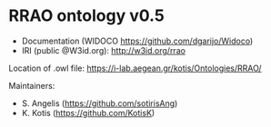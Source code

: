 # RRAO ontology v0.5
- Documentation (WIDOCO https://github.com/dgarijo/Widoco)
- IRI (public @W3id.org): http://w3id.org/rrao

Location of .owl file: https://i-lab.aegean.gr/kotis/Ontologies/RRAO/

Maintainers:
- S. Angelis (https://github.com/sotirisAng)
- K. Kotis (https://github.com/KotisK)

